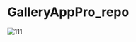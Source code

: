 # GalleryAppPro_repo
![111](https://user-images.githubusercontent.com/126849378/230574550-c47aacdd-4713-4bb4-b6bc-7581a06e92ae.png)
